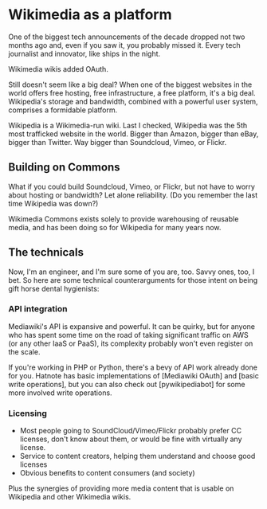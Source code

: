 # Wikimedia as a platform

One of the biggest tech announcements of the decade dropped not two
months ago and, even if you saw it, you probably missed it. Every tech
journalist and innovator, like ships in the night.

Wikimedia wikis added OAuth.

Still doesn't seem like a big deal? When one of the biggest websites
in the world offers free hosting, free infrastructure, a free
platform, it's a big deal. Wikipedia's storage and bandwidth,
combined with a powerful user system, comprises a formidable platform.

Wikipedia is a Wikimedia-run wiki. Last I checked, Wikipedia was the
5th most trafficked website in the world. Bigger than Amazon, bigger
than eBay, bigger than Twitter. Way bigger than Soundcloud, Vimeo, or
Flickr.

## Building on Commons

What if you could build Soundcloud, Vimeo, or Flickr, but not have to
worry about hosting or bandwidth? Let alone reliability. (Do you
remember the last time Wikipedia was down?)

Wikimedia Commons exists solely to provide warehousing of reusable
media, and has been doing so for Wikipedia for many years now.

## The technicals

Now, I'm an engineer, and I'm sure some of you are, too. Savvy ones,
too, I bet. So here are some technical counterarguments for those
intent on being gift horse dental hygienists:

### API integration

Mediawiki's API is expansive and powerful. It can be quirky, but for
anyone who has spent some time on the road of taking significant
traffic on AWS (or any other IaaS or PaaS), its complexity probably
won't even register on the scale.

If you're working in PHP or Python, there's a bevy of API work already
done for you. Hatnote has basic implementations of [Mediawiki OAuth]
and [basic write operations], but you can also check out
[pywikipediabot] for some more involved write operations.

### Licensing

* Most people going to SoundCloud/Vimeo/Flickr probably prefer CC
  licenses, don't know about them, or would be fine with virtually any
  license.
* Service to content creators, helping them understand and choose good
  licenses
* Obvious benefits to content consumers (and society)

Plus the synergies of providing more media content that is usable on
Wikipedia and other Wikimedia wikis.
